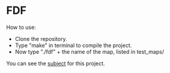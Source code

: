 # FDF
How to use:
- Clone the repository.
- Type "make" in terminal to compile the project.
- Now type "./fdf" + the name of the map, listed in test_maps/

You can see the [subject](https://github.com/ostNaew/FDF/blob/master/fdf.en.pdf) for this project.
